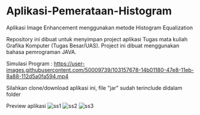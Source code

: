 # Aplikasi-Pemerataan-Histogram
Aplikasi Image Enhancement menggunakan metode Histogram Equalization

Repository ini dibuat untuk menyimpan project aplikasi Tugas mata kuliah Grafika Komputer (Tugas Besar/UAS).
Project ini dibuat menggunakan bahasa pemrograman JAVA.

Simulasi Program : https://user-images.githubusercontent.com/50009739/103157678-14b01180-47e8-11eb-8a88-112d5a0fa594.mp4

Silahkan clone/download aplikasi ini, file "jar" sudah terinclude didalam folder

Preview aplikasi
![ss1](https://user-images.githubusercontent.com/50009739/103460493-2eea7200-4d49-11eb-9ade-74c282d63f7f.png)
![ss2](https://user-images.githubusercontent.com/50009739/103460518-47f32300-4d49-11eb-8ea7-a3cb7eba70b9.png)
![ss3](https://user-images.githubusercontent.com/50009739/103460522-55101200-4d49-11eb-83f7-db33eb3edd7d.png)
